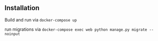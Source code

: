 
Installation
---
Build and run via `docker-compose up`

run migrations via `docker-compose exec web python manage.py migrate --noinput`